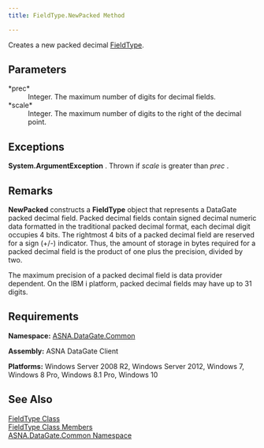 ```yaml
---
title: FieldType.NewPacked Method

---
```


Creates a new packed decimal [ FieldType](field-type-class.html).

## Parameters

<dl>
        <dt>
 *prec* 
        </dt>
        <dd>Integer.  The maximum number of digits for decimal fields. </dd>
        <dt>
 *scale* 
        </dt>
        <dd>Integer.  The maximum number of digits to the right of the decimal point.
							</dd>
</dl>

## Exceptions

**System.ArgumentException** . Thrown if *scale* is greater than *prec* .
## Remarks

**NewPacked** constructs a **FieldType** object that represents a DataGate packed decimal field. Packed decimal fields contain signed decimal numeric data formatted in the traditional packed decimal format, each decimal digit occupies 4 bits. The rightmost 4 bits of a packed decimal field are reserved for a sign (+/-) indicator. Thus, the amount of storage in bytes required for a packed decimal field is the product of one plus the precision, divided by two. 

The maximum precision of a packed decimal field is data provider dependent. On the IBM i platform, packed decimal fields may have up to 31 digits. 
## Requirements

**Namespace:** [ASNA.DataGate.Common](datagate-common-namespace.html)

<span> **Assembly:** ASNA DataGate Client</span> 

**Platforms:** Windows Server 2008 R2, Windows Server 2012, Windows 7, Windows 8 Pro, Windows 8.1 Pro, Windows 10
## See Also


[FieldType Class](field-type-class.html)
      <br />
[FieldType Class Members](field-type-members.html)
      <br />
[ASNA.DataGate.Common Namespace](datagate-common-namespace.html)


